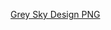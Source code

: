 [Grey Sky Design PNG](https://drive.google.com/a/adhocteam.us/file/d/1lyOo6VD4dJc2s2q7L1uOGxn8qI1C-PGE/view?usp=sharing)
